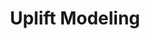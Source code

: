 ---
title: "Uplift Modeling"

categories: ['']

tags: ['Uplift', 'Modeling']

arabic: ['النمذجة المرتفعة']

publishers: ['معجم مصطلحات التعلم الآلي والتعلم العميق وعلم البيانات']

types: "word"

slug: ""
---